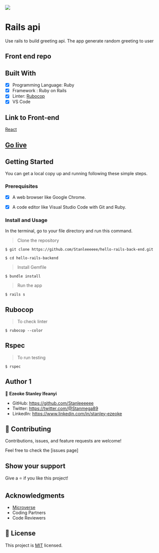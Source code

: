 ![](https://img.shields.io/badge/Microverse-blueviolet)

# Rails api

Use rails  to build greeting api. The app generate random greeting to user

## Front end repo 
[]()

## Built With

- [x] Programming Language: Ruby
- [x] Framework : Ruby on Rails
- [x] Linter: [Rubocop](https://rubocop.org/)
- [x] VS Code

## Link to Front-end
[React](https://github.com/Stanleeeeee/hello-react-front-end)


## [Go live](#)

## Getting Started

You can get a local copy up and running following these simple steps.

### Prerequisites

- [x] A web browser like Google Chrome.
- [x] A code editor like Visual Studio Code with Git and Ruby.


### Install and Usage

In the terminal, go to your file directory and run this command.

> Clone the repository
```
$ git clone https://github.com/Stanleeeeee/hello-rails-back-end.git
```
```
$ cd hello-rails-backend
```
> Install Gemfile
```
$ bundle install
```

> Run the app 
```
$ rails s
```


## Rubocop
> To check linter
```
$ rubocop --color
```

## Rspec
> To run testing 
```
$ rspec 
```

## Author 1

👤   **Ezeoke Stanley Ifeanyi**

- GitHub: https://github.com/Stanleeeeee
- Twitter: https://twitter.com/@Stanmega89
- LinkedIn: https://www.linkedin.com/in/stanley-ezeoke

## 🤝 Contributing

Contributions, issues, and feature requests are welcome!

Feel free to check the [issues page]

## Show your support

Give a ⭐️ if you like this project!

## Acknowledgments

- [Microverse](https://www.microverse.org/)
- Coding Partners
- Code Reviewers

## 📝 License

This project is [MIT](https://github.com/stanleeeeee/hello-rails-backend/blob/dev/LICENSE) licensed.